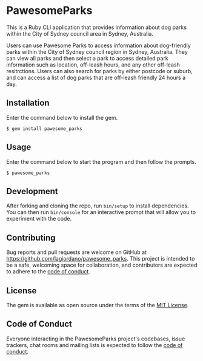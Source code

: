 # PawesomeParks

This is a Ruby CLI application that provides information about dog parks within the City of Sydney council area in Sydney, Australia. 

Users can use Pawesome Parks to access information about dog-friendly parks within the City of Sydney council region in Sydney, Australia. They can view all parks and then select a park to access detailed park information such as location, off-leash hours, and any other off-leash resitrctions. Users can also search for parks by either postcode or suburb, and can access a list of dog parks that are off-leash friendly 24 hours a day. 


## Installation

Enter the command below to install the gem.

`$ gem install pawesome_parks`


## Usage

Enter the command below to start the program and then follow the prompts.

`$ pawesome_parks`


## Development

After forking and cloning the repo, run `bin/setup` to install dependencies. You can then run `bin/console` for an interactive prompt that will allow you to experiment with the code.


## Contributing

Bug reports and pull requests are welcome on GitHub at https://github.com/lagiordano/pawesome_parks. This project is intended to be a safe, welcoming space for collaboration, and contributors are expected to adhere to the [code of conduct](https://github.com/lagiordano/pawesome_parks/blob/main/CODE_OF_CONDUCT.md).


## License

The gem is available as open source under the terms of the [MIT License](https://opensource.org/licenses/MIT).


## Code of Conduct

Everyone interacting in the PawesomeParks project's codebases, issue trackers, chat rooms and mailing lists is expected to follow the [code of conduct](https://github.com/lagiordano/pawesome_parks/blob/main/CODE_OF_CONDUCT.md).
